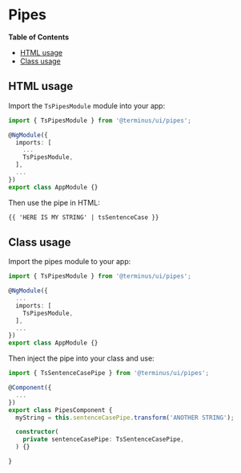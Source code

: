 <h1>Pipes</h1>


<!-- START doctoc generated TOC please keep comment here to allow auto update -->
<!-- DON'T EDIT THIS SECTION, INSTEAD RE-RUN doctoc TO UPDATE -->
**Table of Contents**

- [HTML usage](#html-usage)
- [Class usage](#class-usage)

<!-- END doctoc generated TOC please keep comment here to allow auto update -->


## HTML usage

Import the `TsPipesModule` module into your app:

```typescript
import { TsPipesModule } from '@terminus/ui/pipes';

@NgModule({
  imports: [
    ...
    TsPipesModule,
  ],
  ...
})
export class AppModule {}
```

Then use the pipe in HTML:

```html
{{ 'HERE IS MY STRING' | tsSentenceCase }}
```


## Class usage

Import the pipes module to your app:

```typescript
import { TsPipesModule } from '@terminus/ui/pipes';

@NgModule({
  ...
  imports: [
    TsPipesModule,
  ],
  ...
})
export class AppModule {}
```

Then inject the pipe into your class and use:

```typescript
import { TsSentenceCasePipe } from '@terminus/ui/pipes';

@Component({
  ...
})
export class PipesComponent {
  myString = this.sentenceCasePipe.transform('ANOTHER STRING');

  constructor(
    private sentenceCasePipe: TsSentenceCasePipe,
  ) {}

}
```
